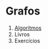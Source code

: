 # Grafos

1. [Algoritmos](https://github.com/ErikaEspindola/Maratona/tree/master/Grafos/Algoritmos)
2. Livros
3. Exercícios
